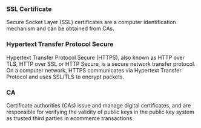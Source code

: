 ### SSL Certificate  
Secure Socket Layer (SSL) certificates are a computer identification mechanism and can be obtained from CAs.  
### Hypertext Transfer Protocol Secure  
Hypertext Transfer Protocol Secure (HTTPS), also known as HTTP over TLS, HTTP over SSL or HTTP Secure, is a secure network transfer protocol. On a computer network, HTTPS communicates via Hypertext Transfer Protocol and uses SSL/TLS to encrypt packets.  
### CA  
Certificate authorities (CAs) issue and manage digital certificates, and are responsible for verifying the validity of public keys in the public key system as trusted third parties in ecommerce transactions.


